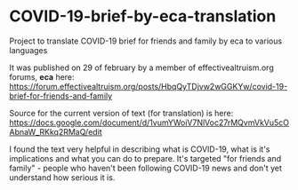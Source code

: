 # COVID-19-brief-by-eca-translation
Project to translate COVID-19 brief for friends and family by eca to various languages

It was published on 29 of february by a member of effectivealtruism.org forums, **eca** here:
https://forum.effectivealtruism.org/posts/HbqQyTDjvw2wGGKYw/covid-19-brief-for-friends-and-family

Source for the current version of text (for translation) is here:
https://docs.google.com/document/d/1vumYWoiV7NlVoc27rMQvmVkVu5cOAbnaW_RKkq2RMaQ/edit

I found the text very helpful in describing what is COVID-19, what is it's implications and what you can do to prepare. 
It's targeted "for friends and family" - people who haven't been following COVID-19 news and don't yet understand how serious it is.



